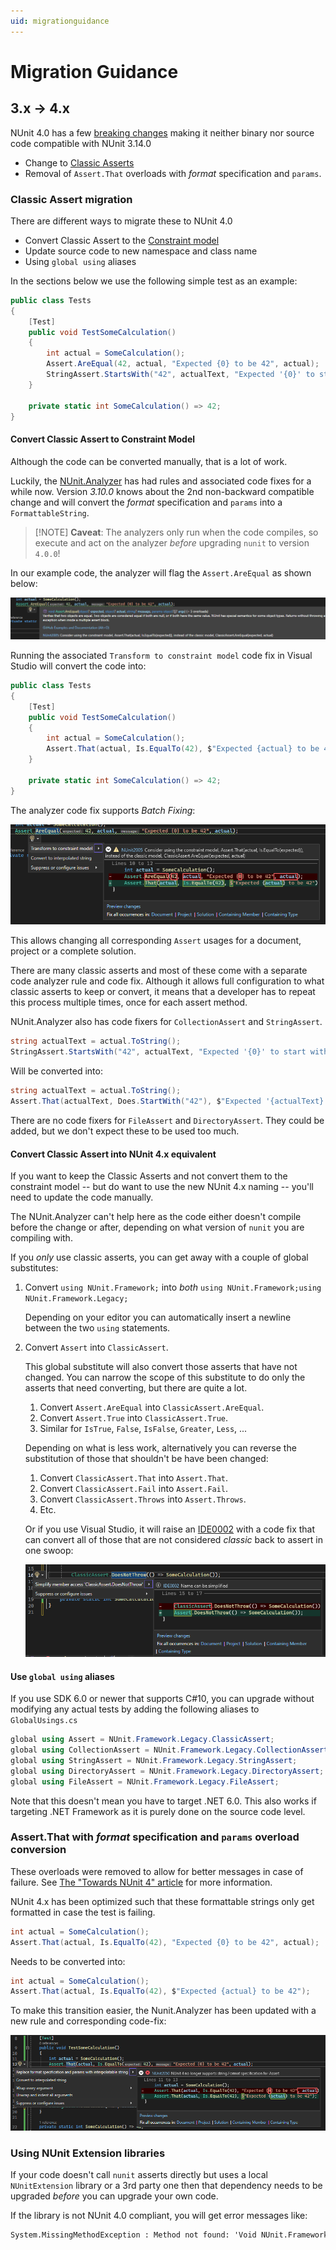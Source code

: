```yaml
---
uid: migrationguidance
---
```


# Migration Guidance

## 3.x -> 4.x

NUnit 4.0 has a few [breaking changes](../release-notes/breaking-changes.md#nunit-40) making it neither binary nor
source code compatible with NUnit 3.14.0

* Change to [Classic Asserts](../writing-tests/assertions/assertion-models/classic.md)
* Removal of `Assert.That` overloads with _format_ specification and `params`.

### Classic Assert migration

There are different ways to migrate these to NUnit 4.0

* Convert Classic Assert to the [Constraint model](../writing-tests/assertions/assertion-models/constraint.md)
* Update source code to new namespace and class name
* Using `global using` aliases

In the sections below we use the following simple test as an example:

```csharp
public class Tests
{
    [Test]
    public void TestSomeCalculation()
    {
        int actual = SomeCalculation();
        Assert.AreEqual(42, actual, "Expected {0} to be 42", actual);
        StringAssert.StartsWith("42", actualText, "Expected '{0}' to start with '42'", actualText);
    }

    private static int SomeCalculation() => 42;
}
```

#### Convert Classic Assert to Constraint Model

Although the code can be converted manually, that is a lot of work.

Luckily, the [NUnit.Analyzer](https://www.nuget.org/packages/NUnit.Analyzers) has had rules and associated code fixes
for a while now. Version _3.10.0_ knows about the 2nd non-backward compatible change and will convert the _format_
specification and `params` into a `FormattableString`.

> [!NOTE] **Caveat**: The analyzers only run when the code compiles, so execute and act on the analyzer _before_
> upgrading `nunit` to version `4.0.0`!

In our example code, the analyzer will flag the `Assert.AreEqual` as shown below:

![NUnit.Analyzer Classic Assert Warning](../../../images/NUnit.Analyzer-ClassicAssert-Warning.png)

Running the associated `Transform to constraint model` code fix in Visual Studio will convert the code into:

```csharp
public class Tests
{
    [Test]
    public void TestSomeCalculation()
    {
        int actual = SomeCalculation();
        Assert.That(actual, Is.EqualTo(42), $"Expected {actual} to be 42");
    }

    private static int SomeCalculation() => 42;
}
```

The analyzer code fix supports _Batch Fixing_:

![NUnit.Analyzer Classic Assert CodeFix](../../../images/NUnit.Analyzer-ClassicAssert-CodeFix.png)

This allows changing all corresponding `Assert` usages for a document, project or a complete solution.

There are many classic asserts and most of these come with a separate code analyzer rule and code fix. Although it
allows full configuration to what classic asserts to keep or convert, it means that a developer has to repeat this
process multiple times, once for each assert method.

NUnit.Analyzer also has code fixers for `CollectionAssert` and `StringAssert`.

```csharp
string actualText = actual.ToString();
StringAssert.StartsWith("42", actualText, "Expected '{0}' to start with '42'", actualText);
```

Will be converted into:

```csharp
string actualText = actual.ToString();
Assert.That(actualText, Does.StartWith("42"), $"Expected '{actualText}' to start with '42'");
```

There are no code fixers for `FileAssert` and `DirectoryAssert`. They could be added, but we don't expect these to be
used too much.

#### Convert Classic Assert into NUnit 4.x equivalent

If you want to keep the Classic Asserts and not convert them to the constraint model -- but do want to use the new NUnit
4.x naming -- you'll need to update the code manually.

The NUnit.Analyzer can't help here as the code either doesn't compile before the change or after, depending on what
version of `nunit` you are compiling with.

If you _only_ use classic asserts, you can get away with a couple of global substitutes:

1. Convert `using NUnit.Framework;` into _both_ `using NUnit.Framework;using NUnit.Framework.Legacy;`

   Depending on your editor you can automatically insert a newline between the two `using` statements.
1. Convert `Assert` into `ClassicAssert`.

   This global substitute will also convert those asserts that have not changed. You can narrow the scope of this
substitute to do only the asserts that need converting, but there are quite a lot.

   1. Convert `Assert.AreEqual` into `ClassicAssert.AreEqual`.
   1. Convert `Assert.True` into `ClassicAssert.True`.
   1. Similar for `IsTrue`, `False`, `IsFalse`, `Greater`, `Less`, ...

   Depending on what is less work, alternatively you can reverse the substitution of those that shouldn't be have been
   changed:
   1. Convert `ClassicAssert.That` into `Assert.That`.
   1. Convert `ClassicAssert.Fail` into `Assert.Fail`.
   1. Convert `ClassicAssert.Throws` into `Assert.Throws`.
   1. Etc.

   Or if you use Visual Studio, it will raise an
   [IDE0002](https://learn.microsoft.com/en-us/dotnet/fundamentals/code-analysis/style-rules/ide0002) with a code fix
   that can convert all of those that are not considered _classic_ back to assert in one swoop:

   ![ClassicAssert to Assert](../../../images/IDE0002-ClassicAssert-into-Assert.png)

#### Use `global using` aliases

If you use SDK 6.0 or newer that supports C#10, you can upgrade without modifying any actual tests by adding the
following aliases to `GlobalUsings.cs`

```csharp
global using Assert = NUnit.Framework.Legacy.ClassicAssert;
global using CollectionAssert = NUnit.Framework.Legacy.CollectionAssert;
global using StringAssert = NUnit.Framework.Legacy.StringAssert;
global using DirectoryAssert = NUnit.Framework.Legacy.DirectoryAssert;
global using FileAssert = NUnit.Framework.Legacy.FileAssert;
```

Note that this doesn't mean you have to target .NET 6.0. This also works if targeting .NET Framework as it is purely
done on the source code level.

### Assert.That with _format_ specification and `params` overload conversion

These overloads were removed to allow for better messages in case of failure. See [The "Towards NUnit 4"
article](../Towards-NUnit4.md#improved-assert-result-messages) for more information.

NUnit 4.x has been optimized such that these formattable strings only get formatted in case the test is failing.

```csharp
int actual = SomeCalculation();
Assert.That(actual, Is.EqualTo(42), "Expected {0} to be 42", actual);
```

Needs to be converted into:

```csharp
int actual = SomeCalculation();
Assert.That(actual, Is.EqualTo(42), $"Expected {actual} to be 42");
```

To make this transition easier, the Nunit.Analyzer has been updated with a new rule and corresponding code-fix:

![Replace Format Specification with Formattable String](../../../images/NUnit.Analyzer-ReplaceFormatSpecification.png)

### Using NUnit Extension libraries

If your code doesn't call `nunit` asserts directly but uses a local `NUnitExtension` library or a 3rd party one then
that dependency needs to be upgraded _before_ you can upgrade your own code.

If the library is not NUnit 4.0 compliant, you will get error messages like:

```txt
System.MissingMethodException : Method not found: 'Void NUnit.Framework.Assert.That(!!0, NUnit.Framework.Constraints.IResolveConstraint, System.String, System.Object[])'.
```
